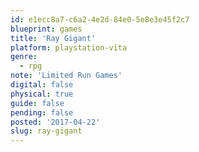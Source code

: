 ```yaml
---
id: e1ecc8a7-c6a2-4e2d-84e0-5e8e3e45f2c7
blueprint: games
title: 'Ray Gigant'
platform: playstation-vita
genre:
  - rpg
note: 'Limited Run Games'
digital: false
physical: true
guide: false
pending: false
posted: '2017-04-22'
slug: ray-gigant
---
```

